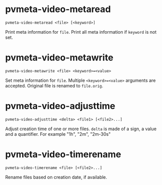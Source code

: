 # pvmeta-video-metaread

`pvmeta-video-metaread <file> [<keyword>]`

Print meta information for `file`. Print all meta information if `keyword` is
not set.

# pvmeta-video-metawrite

`pvmeta-video-metawrite <file> <keyword>=<value>`

Set meta information for `file`. Multiple `<keyword>=<value>` arguments are
accepted. Original file is renamed to `file.orig`.

# pvmeta-video-adjusttime

`pvmeta-video-adjusttime <delta> <file1> [<file2>...]`

Adjust creation time of one or more files. `delta` is made of a sign, a value
and a quantifier. For example "1h", "2m", "2m-30s"

# pvmeta-video-timerename

`pvmeta-video-timerename <file> [<file2>...]`

Rename files based on creation date, if available.
